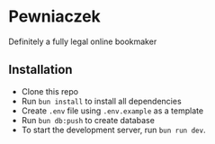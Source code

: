 # Pewniaczek

Definitely a fully legal online bookmaker

## Installation

- Clone this repo
- Run `bun install` to install all dependencies
- Create `.env` file using `.env.example` as a template
- Run `bun db:push` to create database
- To start the development server, run `bun run dev`.
